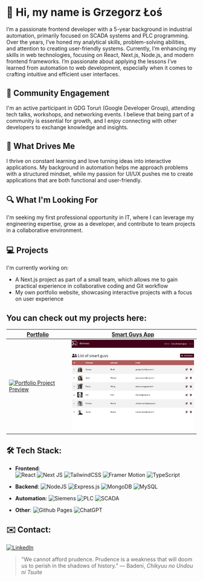 # 👋 Hi, my name is Grzegorz Łoś

 I’m a passionate frontend developer with a 5-year background in industrial automation, primarily focused on SCADA systems and PLC programming. Over the years, I’ve honed my analytical skills, problem-solving abilities, and attention to creating user-friendly systems. Currently, I’m enhancing my skills in web technologies, focusing on React, Next.js, Node.js, and modern frontend frameworks. I’m passionate about applying the lessons I’ve learned from automation to web development, especially when it comes to crafting intuitive and efficient user interfaces.



## 🤝 Community Engagement 
I'm an active participant in GDG Toruń (Google Developer Group), attending tech talks, workshops, and networking events. I believe that being part of a community is essential for growth, and I enjoy connecting with other developers to exchange knowledge and insights.


## 🚀 What Drives Me 
I thrive on constant learning and love turning ideas into interactive applications. My background in automation helps me approach problems with a structured mindset, while my passion for UI/UX pushes me to create applications that are both functional and user-friendly.

## 🔍 What I'm Looking For 
I'm seeking my first professional opportunity in IT, where I can leverage my engineering expertise, grow as a developer, and contribute to team projects in a collaborative environment.

## 💻 Projects 
I'm currently working on:

- A Next.js project as part of a small team, which allows me to gain practical experience in collaborative coding and Git workflow
- My own portfolio website, showcasing interactive projects with a focus on user experience


## You can check out my projects here:

| [Portfolio](https://github.com/Inen89/portfolio)  | [Smart Guys App](https://github.com/Inen89/smart-guys-app)                   |
|------------------------------------|----------------------------------|
| <a href="https://github.com/Inen89/portfolio"><img src="assets/portfolio.gif" alt="Portfolio Project Preview" width="400"/></a> | <a href="https://github.com/Inen89/smart-guys-app"><img src="assets/smart-guys.jpg" alt="Smart Guys App Preview" width="400"/></a> |



## 🛠️ Tech Stack:
- **Frontend**:  
 ![React](https://img.shields.io/badge/react-%2320232a.svg?style=for-the-badge&logo=react&logoColor=%2361DAFB)	 ![Next JS](https://img.shields.io/badge/Next-black?style=for-the-badge&logo=next.js&logoColor=white) ![TailwindCSS](https://img.shields.io/badge/tailwindcss-%2338B2AC.svg?style=for-the-badge&logo=tailwind-css&logoColor=white)  ![Framer Motion](https://img.shields.io/badge/Framer%20Motion-0f0f0f?style=for-the-badge&logo=framer&logoColor=00A9E0)  ![TypeScript](https://img.shields.io/badge/typescript-%23007ACC.svg?style=for-the-badge&logo=typescript&logoColor=white)
- **Backend**: 
  ![NodeJS](https://img.shields.io/badge/node.js-6DA55F?style=for-the-badge&logo=node.js&logoColor=white) 	![Express.js](https://img.shields.io/badge/express.js-%23404d59.svg?style=for-the-badge&logo=express&logoColor=%2361DAFB) ![MongoDB](https://img.shields.io/badge/MongoDB-%234ea94b.svg?style=for-the-badge&logo=mongodb&logoColor=white) 	![MySQL](https://img.shields.io/badge/mysql-4479A1.svg?style=for-the-badge&logo=mysql&logoColor=white)
- **Automation**: 
  ![Siemens](https://img.shields.io/badge/Siemens-0A6B3D?style=for-the-badge&logo=siemens&logoColor=white) ![PLC](https://img.shields.io/badge/PLC-0A6B3D?style=for-the-badge&logo=electrical%2Fplc&logoColor=white) ![SCADA](https://img.shields.io/badge/SCADA-0053A0?style=for-the-badge&logo=linux&logoColor=white)

- **Other**: 
  ![Github Pages](https://img.shields.io/badge/github%20pages-121013?style=for-the-badge&logo=github&logoColor=white)	![ChatGPT](https://img.shields.io/badge/chatGPT-74aa9c?style=for-the-badge&logo=openai&logoColor=white)

## ✉️ Contact: 
[![LinkedIn](https://img.shields.io/badge/linkedin-%230077B5.svg?style=for-the-badge&logo=linkedin&logoColor=white)](https://www.linkedin.com/in/grzeglos)

> "We cannot afford prudence. Prudence is a weakness that will doom us to perish in the shadows of history." 
> —  Badeni, *Chikyuu no Undou ni Tsuite*


